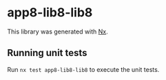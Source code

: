 # app8-lib8-lib8

This library was generated with [Nx](https://nx.dev).

## Running unit tests

Run `nx test app8-lib8-lib8` to execute the unit tests.
